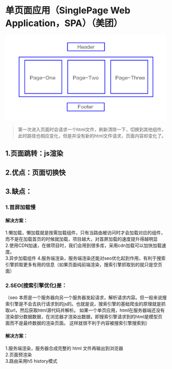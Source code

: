 # 单页面应用（SinglePage Web Application，SPA）（美团）
![single](https://github.com/SkrHeart/dailyNote/blob/main/%E7%89%9B%E5%AE%A2/%E9%9D%A2%E7%BB%8F/single.png)
>第一次进入页面时会请求一个html文件，刷新清除一下，切换到其他组件，此时路径也相应变化，但是并没有新的html文件请求，页面内容却变化了。

## 1.页面跳转：js渲染  
## 2.优点：页面切换快  
## 3.缺点：
### 1.首屏加载慢
#### 解决方案：
1.懒加载，懒加载就是按需加载组件，只有当路由被访问时才会加载对应的组件，而不是在加载首页的时候就加载，项目越大，对首屏加载的速度提升得越明显  
2.使用CDN加速，在做项目时，我们会用到很多库，采用cdn加载可以加快加载速度。  
3.异步加载组件
4.服务端渲染，服务端渲染还能对seo优化起到作用，有利于搜索引擎抓取更多有用的信息（如果页面纯前端渲染，搜索引擎抓取到的就只是空页面）  
### 2.SEO(搜索引擎优化)差：
（seo 本质是一个服务器向另一个服务器发起请求，解析请求内容。但一般来说搜索引擎是不会去执行请求到的js的。也就是说，搜索引擎的基础爬虫的原理就是抓取url，然后获取html源代码并解析。 如果一个单页应用，html在服务器端还没有渲染部分数据数据，在浏览器才渲染出数据，即搜索引擎请求到的html是模型页面而不是最终数据的渲染页面。 这样就很不利于内容被搜索引擎搜索到）
#### 解决方案：
1.服务端渲染，服务器合成完整的 html 文件再输出到浏览器  
2.页面预渲染  
3.路由采用h5 history模式  
